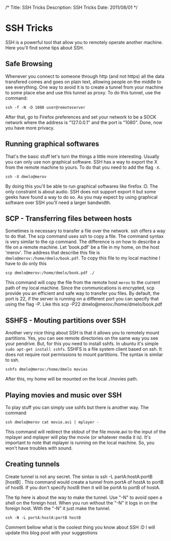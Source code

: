 /*
Title: SSH Tricks
Description: SSH Tricks
Date: 2011/08/01
*/

# SSH Tricks

SSH is a powerful tool that allow you to remotely operate another machine. Here you'll find some tips about SSH.

## Safe Browsing

Whenever you connect to someone through http (and not https) all the data transfered comes and goes on plain text, allowing people on the middle to see everything. One way to avoid it is to create a tunnel from your machine to some place else and use this tunnel as proxy. To do this tunnel, use the command:

    ssh -f -N -D 1080 user@remoteserver

After that, go to Firefox preferences and set your network to be a SOCK network where the address is "127.0.0.1" and the port is "1080". Done, now you have more privacy. 

## Running graphical softwares

That's the basic stuff let's turn the things a little more interesting. Usually you can only use non graphical software. SSH has a way to export the X from the remote machine to yours. To do that you need to add the flag `-X`.

    ssh -X dmelo@merov

By doing this you'll be able to run graphical softwares like firefox :D. The only constraint is about audio. SSH does not support export it but some geeks have found a way to do so. As you may expect by using graphical software over SSH you'll need a larger bandwidth. 

## SCP - Transferring files between hosts

Sometimes is necessary to transfer a file over the network. ssh offers a way to do that. The scp command uses ssh to copy a file. The command syntax is very similar to the cp command. The difference is on how to describe a file on a remote machine. Let 'book.pdf' be a file in my home, on the host 'merov'. The address that describe this file is `dmelo@merov:/home/dmelo/book.pdf`. To copy this file to my local machine I have to do only this

    scp dmelo@merov:/home/dmelo/book.pdf ./

This command will copy the file from the remote host `merov` to the current path of my local machine. Since the communications is encrypted, scp provide you an efficient and safe way to transfer you files. By default, the port is 22, if the server is running on a different port you can specify that using the flag -P. Like this
scp -P22 dmelo@merov:/home/dmelo/book.pdf

## SSHFS - Mouting partitions over SSH

Another very nice thing about SSH is that it allows you to remotely mount partitions. Yes, you can see remote directories on the same way you see your pendrive. But, for this you need to install sshfs. In ubuntu it's simple `sudo apt-get install sshfs`. SSHFS is a file system client based on ssh. It does not require root permissions to mount partitions. The syntax is similar to ssh.

    sshfs dmelo@merov:/home/dmelo movies

After this, my home will be mounted on the local ./movies path. 

## Playing movies and music over SSH

To play stuff you can simply use sshfs but there is another way. The command

    ssh dmelo@merov cat movie.avi | mplayer -

This command will redirect the stdout of the file movie.avi to the input of the mplayer and mplayer will play the movie (or whatever media it is). It's important to note that mplayer is running on the local machine. So, you won't have troubles with sound. 

## Creating tunnels

Create tunnel is not any secret. The sintax is ssh -L partA:hostA:portB [hostB] . This command would create a tunnel from portA of hostA to portB of hostB. If you don't specify hostB then it will be portA to portB of hostA. 

The tip here is about the way to make the tunnel. Use "-N" to avoid open a shell on the foreign host. When you run without the "-N" it logs in on the foreign host. With the "-N" it just make the tunnel.

    ssh -N -L portA:hostA:portB hostB

Comment bellow what is the coolest thing you know about SSH :D I will update this blog post with your suggestions

